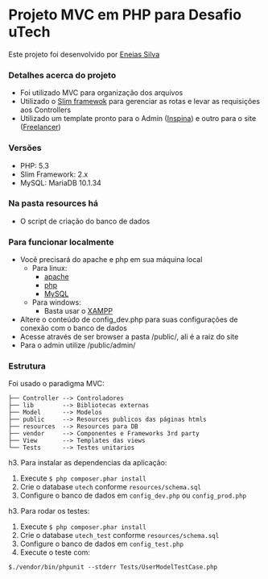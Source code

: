 # Projeto MVC em PHP para Desafio uTech

Este projeto foi desenvolvido por [Eneias Silva](http://www.eneias.com)

### Detalhes acerca do projeto ###
* Foi utilizado MVC para organização dos arquivos
* Utilizado o [Slim framewok](http://www.slimframework.com/) para gerenciar as rotas e levar as requisições aos Controllers
* Utilizado um template pronto para o Admin ([Inspina](https://wrapbootstrap.com/theme/inspinia-responsive-admin-theme-WB0R5L90S)) e outro para o site ([Freelancer](http://startbootstrap.com/template-overviews/freelancer/))

### Versões ###

* PHP: 5.3
* Slim Framework: 2.x
* MySQL: MariaDB 10.1.34

### Na pasta resources há ###
* O script de criação do banco de dados

### Para funcionar localmente ###
* Você precisará do apache e php em sua máquina local
  * Para linux:
    * [apache](https://phoenixnap.com/kb/how-to-install-apache-web-server-on-ubuntu-18-04)
    * [php](https://linuxize.com/post/how-to-install-php-on-ubuntu-18-04/)
    * [MySQL](https://dev.mysql.com/doc/mysql-installation-excerpt/8.0/en/linux-installation-yum-repo.html)
  * Para windows:
    * Basta usar o [XAMPP](https://www.apachefriends.org/index.html)
* Altere o conteúdo de config_dev.php para suas configurações de conexão com o banco de dados
* Acesse através de ser browser a pasta /public/, ali é a raiz do site
* Para o admin utilize /public/admin/

### Estrutura ###

Foi usado o paradigma MVC:

```
├── Controller --> Controladores
├── lib        --> Bibliotecas externas
├── Model      --> Modelos
├── public     --> Resources publicos das páginas htmls
├── resources  --> Resources para DB
├── vendor     --> Componentes e Frameworks 3rd party
├── View       --> Templates das views
└── Tests      --> Testes unitarios
```

h3. Para instalar as dependencias da aplicação:

1. Execute ` $ php composer.phar install `
2. Crie o database `utech` conforme `resources/schema.sql`
3. Configure o banco de dados em `config_dev.php` ou `config_prod.php`


h3. Para rodar os testes:

1. Execute ` $ php composer.phar install `
2. Crie o database `utech_test` conforme `resources/schema.sql`
3. Configure o banco de dados em `config_test.php`
4. Execute o teste com:

` $./vendor/bin/phpunit --stderr Tests/UserModelTestCase.php `